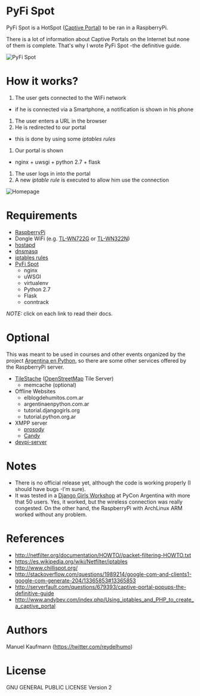 # PyFi Spot

PyFi Spot is a HotSpot
([Captive Portal](https://en.wikipedia.org/wiki/Captive_portal)) to be
ran in a RaspberryPi.

There is a lot of information about Captive Portals on the Internet
but none of them is complete. That's why I wrote PyFi Spot -the
definitive guide.

![PyFi Spot](https://raw.githubusercontent.com/humitos/pyfispot/master/pyfispot_logo.png)

# How it works?

1. The user gets connected to the WiFi network
 * if he is connected via a Smartphone, a notification is shown in his
   phone
1. The user enters a URL in the browser
1. He is redirected to our portal
 * this is done by using some *iptables rules*
1. Our portal is shown
 * nginx + uwsgi + python 2.7 + flask
1. The user logs in into the portal
1. A new *iptable rule* is executed to allow him use the connection

![Homepage](https://raw.githubusercontent.com/humitos/pyfispot/master/docs/images/homepage.png)

# Requirements

* [RaspberryPi](https://github.com/humitos/pyfispot/blob/master/docs/archlinuxarm.md)
* Dongle WiFi
  (e.g. [TL-WN722G](http://www.tp-link.com/en/products/details/cat-11_TL-WN722N.html)
  or
  [TL-WN322N](http://www.tp-link.com/ve/products/details/?model=TL-WN322G))
* [hostapd](https://github.com/humitos/pyfispot/blob/master/docs/hostapd.md)
* [dnsmasq](https://github.com/humitos/pyfispot/blob/master/docs/dnsmasq.md)
* [iptables rules](https://github.com/humitos/pyfispot/blob/master/docs/iptables.md)
* [PyFi Spot](https://github.com/humitos/pyfispot/blob/master/docs/pyfispot.md)
  * nginx
  * uWSGI
  * virtualenv
  * Python 2.7
  * Flask
  * conntrack

*NOTE:* click on each link to read their docs.

# Optional

This was meant to be used in courses and other events organized by the
project [Argentina en Python](http://argentinaenpython.com.ar/), so
there are some other services offered by the RaspberryPi server.

* [TileStache](https://github.com/humitos/pyfispot/blob/master/docs/tilestache.md) ([OpenStreetMap](http://osm.org/) Tile Server)
  * memcache (optional)
* Offline Websites
  * elblogdehumitos.com.ar
  * argentinaenpython.com.ar
  * tutorial.djangogirls.org
  * tutorial.python.org.ar
* XMPP server
  * [prosody](http://prosody.im/)
  * [Candy](http://candy-chat.github.io/candy/)
* [devpi-server](https://github.com/humitos/pyfispot/blob/master/docs/devpi-server.md)

# Notes

* There is no official release yet, although the code is working properly (I should have bugs -I'm sure).
* It was tested in a
  [Django Girls Workshop](http://argentinaenpython.com.ar/galeria/django-girls-mendoza/)
  at PyCon Argentina with more that 50 users. Yes, it worked, but the
  wireless connection was really congested. On the other hand, the
  RaspberryPi with ArchLinux ARM worked without any problem.

# References

* http://netfilter.org/documentation/HOWTO//packet-filtering-HOWTO.txt
* https://es.wikipedia.org/wiki/Netfilter/iptables
* http://www.chillispot.org/
* http://stackoverflow.com/questions/1989214/google-com-and-clients1-google-com-generate-204/13365853#13365853
* http://serverfault.com/questions/679393/captive-portal-popups-the-definitive-guide
* http://www.andybev.com/index.php/Using_iptables_and_PHP_to_create_a_captive_portal

# Authors

Manuel Kaufmann (https://twitter.com/reydelhumo)

# License

GNU GENERAL PUBLIC LICENSE Version 2
